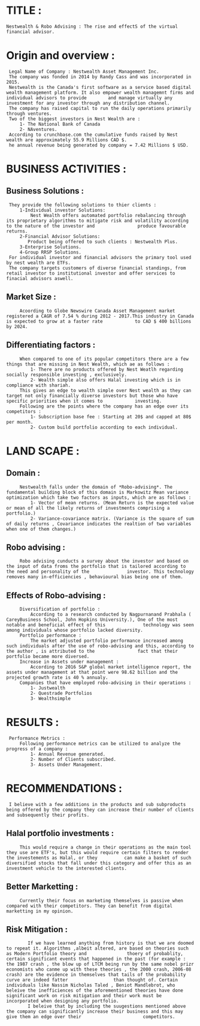 # TITLE : 
    Nestwealth & Robo Advising : The rise and effectS of the virtual financial advisor.
# Origin and overview :
     Legal Name of Company : Nestwealth Asset Management Inc.
     The company was fonded in 2014 by Randy Cass and was incorporated in 2015.
     Nestwealth is the Canada's first software as a service based digital wealth management platform. It also empower wealth managemnt firms and individual advisors to provide        and manage virtually any investment for any investor through any distribution channel.
     The company has raised capital to run the daily operations primarily through ventures.
     Two of the biggest investors in Nest Wealth are :
         1- The National Bank of Canada 
         2- NAventures.
     According to crunchbase.com the cumulative funds raised by Nest wealth are approximately 55.9 Millions CAD $.
     he annual revenue being generated by company = 7.42 Millions $ USD.
# BUSINESS ACTIVITIES :
## Business Solutions :
     They provide the following solutions to thier clients :
         1-Individual investor Solutions:
             Nest Wealth offers automated portfolio rebalancing through its proprietary algorithms to mitigate risk and volatility according to the nature of the investor and                produce favourable returns.
         2-Financial Advisor Solutions:
            Product being offered to such clients : Nestwealth Plus.
         3-Enterprise Solutions.
         4-Group RRSP Solutions.
     For individual investor and financial advisors the primary tool used by nest wealth are ETFs.
     The company targets customers of diverse financial standings, from retail investor to institutional investor and offer services to finacial advisors aswell.
 ## Market Size :
         Acoording to Globe Newswire Canada Asset Management market registered a CAGR of 7.54 % during 2012 - 2017.This industry in Canada is expected to grow at a faster rate            to CAD $ 400 billions by 2024.
 ## Differentiating factors :
         When compared to one of its popular competitors there are a few things that are missing in Nest Wealth, which ae as follows :
             1- There are no products offered by Nest Weatlh regarding socially responsible investing , exclusively.
             2- Wealth simple also offers Halal investing which is in compliance with shariah.
         This gives an edge to wealth simple over Nest wealth as they can target not only financially diverse investors but those who have specific priorities when it comes to            investing.
         Following are the points where the company has an edge over its competitors :
             1- Subscription base fee : Starting at 20$ and capped at 80$ per month.
             2- Custom build portfolio according to each individual.   
# LAND SCAPE :
## Domain :
         Nestwealth falls under the domain of *Robo-advising*. The fundamental building block of this domain is Markowitz Mean variance optimization which take two factors as inputs, which are as follows :
             1- Vector of mean returns. (Mean Return is the expected value or mean of all the likely returns of investments comprising a portfolio.)
             2- Variance-covariance matrix. (Variance is the square of sum of daily returns , Covariance indicates the realtion of two variables when one of them changes.)
## Robo advising :
         Robo advising cunducts a survey about the investor and based on the input of data froms the portfolio that is tailored according to the need and personality of the              investor. This technology removes many in-efficiencies , behavioural bias being one of them. 
## Effects of Robo-advising :
         Diversification of portfolio : 
             According to a research conducted by Nagpurnanand Prabhala ( CareyBusiness School, John Hopkins University.), One of the most notable and beneficial effect of this              technology was seen among individuals whose portfolio lacked diversity.
         Portfolio performance :
             The market adjusted portfolio performance increased among such individuals after the use of robo-advising and this, according to the author , is attributed to the                fact that their portfolio became more diversed.
         Increase in Assets under management :
             According to 2016 S&P global market intelligence report, the assets under management at that point were 98.62 billion and the projected growth rate is 40 % annualy.
         Companies that have employed robo-advising in their operations :
             1- Justwealth
             2- Questrade Portfolios
             3- Wealthsimple
# RESULTS :
     Performance Metrics :
         Following performance metrics can be utilized to analyze the progress of a company :
             1- Annual Revenue generated.
             2- Number of Clients subscribed.
             3- Assets Under Management.     
# RECOMMENDATIONS :
     I believe with a few additions in the products and sub subproducts being offered by the company they can increase their number of clients and subsequently their profits.
## Halal portfolio investments :
         This would require a change in their operations as the main tool they use are ETF's, but this would require certain filters to render the investements as Halal, or they          can make a basket of such diversified stocks that fall under this category and offer this as an investment vehicle to the interested clients.
## Better Marketting :
         Currently their focus on marketing themselves is passive when compared with their competitors. They can benefit from digital marketting in my opinion.
## Risk Mitigation :
            If we have learned anything from history is that we are doomed to repeat it. Algorithms ,albeit altered, are based on theories such as Modern Portfolio theory and               thoery of probablity, certain significant events that happened in the past (for example : the 1987 crash , the blow up of LTCM being run by the same nobel prizr                 economists who canme up with these theories , the 2000 crash, 2006-08 crash) are the evidence in themselves that tails of the probability curve are indeed fatter                 than thought of. Certain individuals like Nassim Nicholas Taled , Beniot Mandlebrot, who beleive the inefficiences of the aforementioned theories have done                       significant work on risk mitigation and their work must be incorporated when designing any portfolio.
            I beleive that by including the suugestions mentioned above the company can significantly increase their business and this may give them an edge over their                       competitors. 
